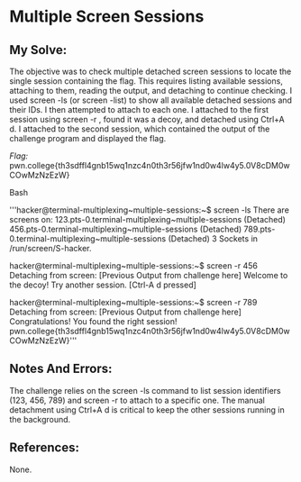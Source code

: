 # Multiple Screen Sessions


## My Solve:
The objective was to check multiple detached screen sessions to locate the single session containing the flag. This requires listing available sessions, attaching to them, reading the output, and detaching to continue checking.
I used screen -ls (or screen -list) to show all available detached sessions and their IDs. I then attempted to attach to each one.
I attached to the first session using screen -r <ID>, found it was a decoy, and detached using Ctrl+A d.
I attached to the second session, which contained the output of the challenge program and displayed the flag.

*Flag:* pwn.college{th3sdffl4gnb15wq1nzc4n0th3r56jfw1nd0w4lw4y5.0V8cDM0wCOwMzNzEzW}

Bash

'''hacker@terminal-multiplexing\~multiple-sessions:~$ screen -ls
There are screens on:
123.pts-0.terminal-multiplexing~multiple-sessions (Detached)
456.pts-0.terminal-multiplexing~multiple-sessions (Detached)
789.pts-0.terminal-multiplexing~multiple-sessions (Detached)
3 Sockets in /run/screen/S-hacker.

hacker@terminal-multiplexing\~multiple-sessions:\~$ screen -r 456
Detaching from screen:
\[Previous Output from challenge here]
Welcome to the decoy! Try another session.
\[Ctrl-A d pressed]

hacker@terminal-multiplexing\~multiple-sessions:\~$ screen -r 789
Detaching from screen:
\[Previous Output from challenge here]
Congratulations! You found the right session!
pwn.college{th3sdffl4gnb15wq1nzc4n0th3r56jfw1nd0w4lw4y5.0V8cDM0wCOwMzNzEzW}'''

## Notes And Errors:
The challenge relies on the screen -ls command to list session identifiers (123, 456, 789) and screen -r <ID> to attach to a specific one. The manual detachment using Ctrl+A d is critical to keep the other sessions running in the background.

## References:
None.







